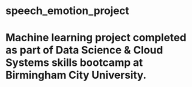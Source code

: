 # speech_emotion_project

# Machine learning project completed as part of Data Science & Cloud Systems skills bootcamp at Birmingham City University.
